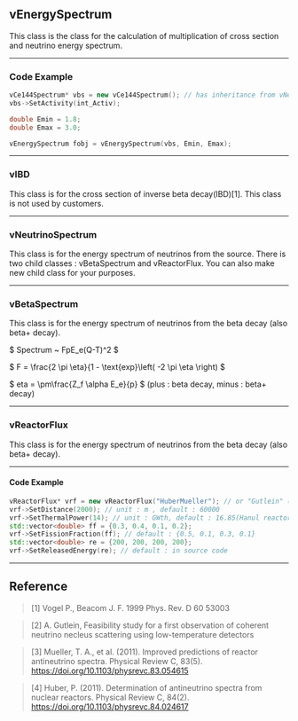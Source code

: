 ## vEnergySpectrum

This class is the class for the calculation of multiplication of cross section and neutrino energy spectrum.


--------------------

### Code Example

``` C++
vCe144Spectrum* vbs = new vCe144Spectrum(); // has inheritance from vNeutrinoSpectrum
vbs->SetActivity(int_Activ);

double Emin = 1.8;
double Emax = 3.0;

vEnergySpectrum fobj = vEnergySpectrum(vbs, Emin, Emax);
```


--------------------

### vIBD
This class is for the cross section of inverse beta decay(IBD)[1].
This class is not used by customers.


--------------------

### vNeutrinoSpectrum
This class is for the energy spectrum of neutrinos from the source.
There is two child classes : vBetaSpectrum and vReactorFlux.
You can also make new child class for your purposes.

--------------------

### vBetaSpectrum
This class is for the energy spectrum of neutrinos from the beta decay (also beta+ decay).

$ Spectrum ~ FpE_e(Q-T)^2 $

$ F = \frac{2 \pi \eta}{1 - \text{exp}\left( -2 \pi \eta \right) $

$ eta = \pm\frac{Z_f \alpha E_e}{p} $ (plus : beta decay, minus : beta+ decay)



--------------------

### vReactorFlux
This class is for the energy spectrum of neutrinos from the beta decay (also beta+ decay).


--------------------

#### Code Example
```C++
vReactorFlux* vrf = new vReactorFlux("HuberMueller"); // or "Gutlein" (not recommended) [2][3][4]
vrf->SetDistance(2000); // unit : m , default : 60000
vrf->SetThermalPower(14); // unit : GWth, default : 16.85(Hanul reactors, Korea)
std::vector<double> ff = {0.3, 0.4, 0.1, 0.2};
vrf->SetFissionFraction(ff); // default : {0.5, 0.1, 0.3, 0.1}
std::vector<double> re = {200, 200, 200, 200};
vrf->SetReleasedEnergy(re); // default : in source code
```


--------------------

## Reference
>[1] Vogel P., Beacom J. F. 1999 Phys. Rev. D 60 53003

>[2] A. Gutlein, Feasibility study for a first observation of coherent neutrino necleus scattering using low-temperature detectors

>[3] Mueller, T. A., et al. (2011). Improved predictions of reactor antineutrino spectra. Physical Review C, 83(5). https://doi.org/10.1103/physrevc.83.054615

>[4] Huber, P. (2011). Determination of antineutrino spectra from nuclear reactors. Physical Review C, 84(2). https://doi.org/10.1103/physrevc.84.024617


